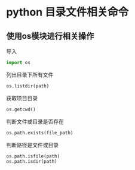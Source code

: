 # python 目录文件相关命令
## 使用os模块进行相关操作
导入
```python
import os
```
列出目录下所有文件
```python
os.listdir(path)
```
获取项目目录
```python
os.getcwd()
```
判断文件或目录是否存在
```python
os.path.exists(file_path)
```
判断路径是文件或目录
```python
os.path.isfile(path)
os.path.isdir(path)
```

